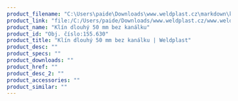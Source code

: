```yaml
---
product_filename: "C:\Users\paide\Downloads\www.weldplast.cz\markdown\klin-dlouhy-50-mm-bez-kanalku.md"
product_link: "file:/C:/Users/paide/Downloads/www.weldplast.cz/www.weldplast.cz/klin-dlouhy-50-mm-bez-kanalku"
product_name: "Klín dlouhý 50 mm bez kanálku"
product_id: "Obj. číslo:155.630"
product_title: "Klín dlouhý 50 mm bez kanálku | Weldplast"
product_desc: ""
product_specs: ""
product_downloads: ""
product_href: ""
product_desc_2: ""
product_accessories: ""
product_similar: ""
---
```

